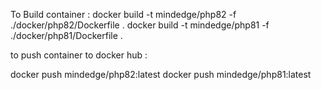 To Build container :
docker build  -t mindedge/php82  -f ./docker/php82/Dockerfile .
docker build  -t mindedge/php81  -f ./docker/php81/Dockerfile .


to push container to docker hub :

 docker push mindedge/php82:latest
 docker push mindedge/php81:latest
